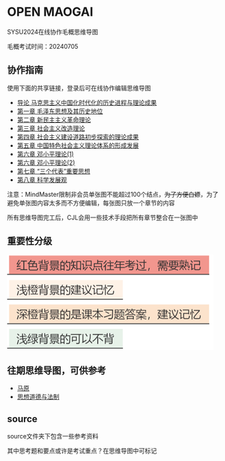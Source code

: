 # OPEN MAOGAI

SYSU2024在线协作毛概思维导图

毛概考试时间：20240705

## 协作指南

使用下面的共享链接，登录后可在线协作编辑思维导图

- [导论 马克思主义中国化时代化的历史进程与理论成果](https://mm.edrawsoft.cn/app/editor/3qP6mH8eN85TVHfpvvj0ayX54RvmyPNd?share=1&page=8589934692)
- [第一章 毛泽东思想及其历史地位](https://mm.edrawsoft.cn/app/editor/8FeBvRyj9uxxBErc8epDjPyHW6QHVNny?share=1&page=8589934692)
- [第二章 新民主主义革命理论](https://mm.edrawsoft.cn/app/editor/cgWqhrsZWzNFSUqEzfSsZHiGwruEnCB0?share=1&page=8889934692)
- [第三章 社会主义改造理论](https://mm.edrawsoft.cn/app/editor/GcsIMhGbtx1tykTsBeEmNCmRpC7rFmtv?share=1&page=8589934692)
- [第四章 社会主义建设道路初步探索的理论成果](https://mm.edrawsoft.cn/app/editor/1Iqvy1XYh0dNXzdk3MeFKA7lzkFKLki2?share=1&page=8589934692)
- [第五章 中国特色社会主义理论体系的形成发展](https://mm.edrawsoft.cn/app/editor/DvGphhJaP0PIvUiyUUJMaf0rvjYp9Awp?share=1&page=8589934692)
- [第六章 邓小平理论(1)](https://mm.edrawsoft.cn/app/editor/9bdzPjqbp35p7LZ6KZHbZ5mvtyRWS89g?share=1&page=8889934693)
- [第六章 邓小平理论(2)](https://mm.edrawsoft.cn/app/editor/uxtMGPvD99Cz8IjHvBSlMJ72bUPD67V0?share=1&page=8889934692)
- [第七章 “三个代表”重要思想](https://mm.edrawsoft.cn/app/editor/blyRI49pikYSu9QHvGtSUjv8J79tjSsy?share=1&page=8589934692)
- [第八章 科学发展观](https://mm.edrawsoft.cn/app/editor/fc5qITYnTltljweq9YV1AFqIjS84gWf8?share=1&page=8589934692)

注意：MindMaster限制非会员单张图不能超过100个结点，~~为了方便白嫖~~，为了避免单张图内容太多而不方便编辑，每张图只放一个章节的内容

所有思维导图完工后，CJL会用一些技术手段把所有章节整合在一张图中

## 重要性分级

![color](/img/color.png)

## 往期思维导图，可供参考

- [马原](https://mm.edrawsoft.cn/app/editor/iQcb8AIuqu2aienT6KLdMSTx6r37wTpb?share=1&page=8889934692)
- [思想道德与法制](https://mm.edrawsoft.cn/app/editor/m4wbQq3qF7iCjIHiz8fQQ0zPeb8Wy18E?share=1&page=8889934692)

## source

source文件夹下包含一些参考资料

其中思考题和要点或许是考试重点？在思维导图中可标记